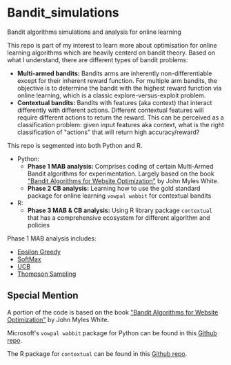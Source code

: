 # Bandit_simulations
Bandit algorithms simulations and analysis for online learning

This repo is part of my interest to learn more about optimisation for online learning algorithms which are heavily centerd on bandit theory. Based on what I understand, there are different types of bandit problems:
- __Multi-armed bandits:__ Bandits arms are inherently non-differentiable except for their inherent reward function. For multiple arm bandits, the objective is to determine the bandit with the highest reward function via online learning, which is a classic explore-versus-exploit problem.
- __Contextual bandits:__ Bandits with features (aka context) that interact differently with different actions. Different contextual features will require different actions to return the reward. This can be perceived as a classification problem: given input features aka context, what is the right classification of "actions" that will return high accuracy/reward?

This repo is segmented into both Python and R.
- Python: 
    - __Phase 1 MAB analysis:__ Comprises coding of certain Multi-Armed Bandit algorithms for experimentation. Largely based on the book ["Bandit Algorithms for Website Optimization"](https://www.oreilly.com/library/view/bandit-algorithms-for/9781449341565/) by John Myles White.
    - __Phase 2 CB analysis:__ Learning how to use the gold standard package for online learning `vowpal wabbit` for contextual bandits
- R: 
    - __Phase 3 MAB & CB analysis:__ Using R library package `contextual` that has a comprehensive ecosystem for different algorithm and policies

Phase 1 MAB analysis includes:
- [Epsilon Greedy](https://github.com/kfoofw/bandit_simulations/blob/master/python/analysis/eps-greedy.md)
- [SoftMax](https://github.com/kfoofw/bandit_simulations/blob/master/python/analysis/softmax.md)
- [UCB](https://github.com/kfoofw/bandit_simulations/blob/master/python/analysis/ucb.md)
- [Thompson Sampling](https://github.com/kfoofw/bandit_simulations/blob/master/python/analysis/ts.md)

## Special Mention
A portion of the code is based on the book ["Bandit Algorithms for Website Optimization"](https://www.oreilly.com/library/view/bandit-algorithms-for/9781449341565/) by John Myles White.

Microsoft's `vowpal wabbit` package for Python can be found in this [Github repo](https://github.com/VowpalWabbit/vowpal_wabbit).

The R package for `contextual` can be found in this [Github repo](https://github.com/Nth-iteration-labs/contextual).



